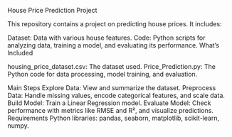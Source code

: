 House Price Prediction Project

This repository contains a project on predicting house prices. It includes:

Dataset: Data with various house features.
Code: Python scripts for analyzing data, training a model, and evaluating its performance.
What’s Included

housing_price_dataset.csv: The dataset used.
Price_Prediction.py: The Python code for data processing, model training, and evaluation.

Main Steps
Explore Data: View and summarize the dataset.
Preprocess Data: Handle missing values, encode categorical features, and scale data.
Build Model: Train a Linear Regression model.
Evaluate Model: Check performance with metrics like RMSE and R², and visualize predictions.
Requirements
Python libraries: pandas, seaborn, matplotlib, scikit-learn, numpy.
